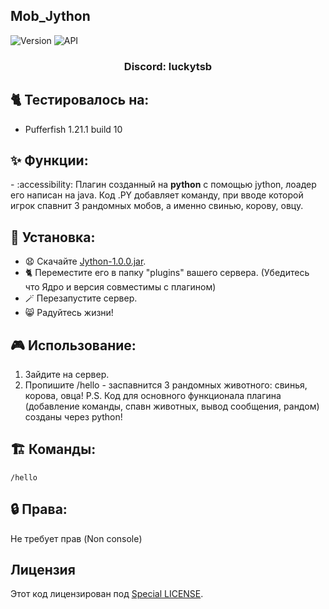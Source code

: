 ## Mob_Jython

![Version](https://img.shields.io/badge/Версия-1.0.0-blue.svg)
![API](https://img.shields.io/badge/Spigot-api%201.21%2B-blue.svg)

<h3 align="center">Discord: luckytsb</h3>

## 🐈 Тестировалось на:

- Pufferfish 1.21.1 build 10

## ✨ Функции:

-️ :accessibility: Плагин созданный на **python** с помощью jython, лоадер его написан на java. Код .PY добавляет команду, при вводе которой игрок спавнит 3 рандомных мобов, а именно свинью, корову, овцу.

## 🚀 Установка:

- 😧 Скачайте <a href="https://github.com/Hacker123ter/Mob_Jython/raw/Jython/target/Jython-1.0.0.jar" target="_blank">Jython-1.0.0.jar</a>.
- 🐈 Переместите его в папку "plugins" вашего сервера. (Убедитесь что Ядро и версия совместимы с плагином)
- 🪄 Перезапустите сервер.
- 😸 Радуйтесь жизни!

## 🎮 Использование:

1. Зайдите на сервер.
2. Пропишите /hello - заспавнится 3 рандомных животного: свинья, корова, овца!
P.S. Код для основного функционала плагина (добавление команды, спавн животных, вывод сообщения, рандом) созданы через python!

## 🏗️ Команды:

```
/hello
```

## 🔒 Права:
Не требует прав (Non console)

## Лицензия

Этот код лицензирован под [Special LICENSE](LICENSE.MD).

